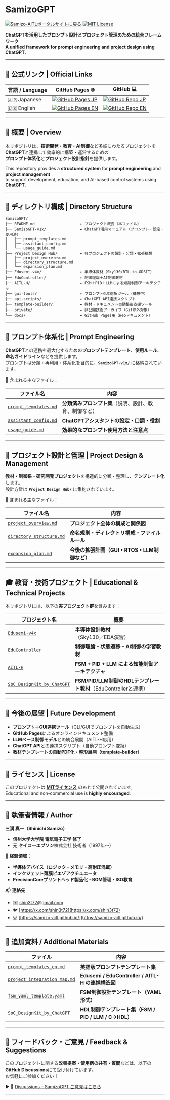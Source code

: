 # **SamizoGPT**

[![Samizo-AITLポータルサイトに戻る](https://img.shields.io/badge/Samizo--AITL%20ポータルサイトに戻る-brightgreen)](https://samizo-aitl.github.io/) [![MIT License](https://img.shields.io/badge/license-MIT-blue.svg)](LICENSE)

**ChatGPTを活用したプロンプト設計とプロジェクト管理のための統合フレームワーク**  
**A unified framework for prompt engineering and project design using ChatGPT.**

---

## 🔗 公式リンク | Official Links

| 言語 / Language | GitHub Pages 🌐 | GitHub 💻 |
|-----------------|----------------|-----------|
| 🇯🇵 Japanese | [![GitHub Pages JP](https://img.shields.io/badge/GitHub%20Pages-日本語版-brightgreen?logo=github)](https://samizo-aitl.github.io/SamizoGPT/) | [![GitHub Repo JP](https://img.shields.io/badge/GitHub-日本語版-blue?logo=github)](https://github.com/Samizo-AITL/SamizoGPT) |
| 🇺🇸 English | [![GitHub Pages EN](https://img.shields.io/badge/GitHub%20Pages-English-brightgreen?logo=github)](https://samizo-aitl.github.io/SamizoGPT/en/) | [![GitHub Repo EN](https://img.shields.io/badge/GitHub-English-blue?logo=github)](https://github.com/Samizo-AITL/SamizoGPT/tree/main/en) |

---

## **📌 概要 | Overview**

本リポジトリは、**技術開発・教育・AI制御**など多岐にわたるプロジェクトを  
**ChatGPT**と連携して効率的に構築・運営するための  
**プロンプト体系化**と**プロジェクト設計指針**を提供します。

This repository provides a **structured system** for **prompt engineering** and **project management**  
to support development, education, and AI-based control systems using **ChatGPT**.

---

## **📁 ディレクトリ構成 | Directory Structure**

```plaintext
SamizoGPT/
├── README.md                    ← プロジェクト概要（本ファイル）
├── SamizoGPT-v1x/               ← ChatGPT活用マニュアル（プロンプト・設定・使用法）
│   ├── prompt_templates.md
│   ├── assistant_config.md
│   └── usage_guide.md
├── Project Design Hub/          ← 各プロジェクトの設計・分類・拡張構想
│   ├── project_overview.md
│   ├── directory_structure.md
│   └── expansion_plan.md
├── Edusemi-v4x/                 ← 半導体教材（Sky130/RTL-to-GDSII）
├── EduController/               ← 制御理論＋AI制御教材
├── AITL-H/                      ← FSM＋PID＋LLMによる知能制御アーキテクチャ
├── gui-tools/                   ← プロンプトGUI選択ツール（構想中）
├── api-scripts/                 ← ChatGPT API連携スクリプト
├── template-builder/            ← 教材・ドキュメント自動整形支援ツール
├── private/                     ← 非公開技術アーカイブ（Git除外対象）
└── docs/                        ← GitHub Pages用（Webドキュメント）
```

---

## **🧠 プロンプト体系化 | Prompt Engineering**

**ChatGPT**との連携を最大化するための**プロンプトテンプレート**、**使用ルール**、**命名ガイドライン**などを提供します。  
プロンプトは分類・再利用・体系化を目的に、**`SamizoGPT-v1x/`** に格納されています。

📄 含まれる主なファイル：

| ファイル名 | 内容 |
|------------|------|
| [`prompt_templates.md`](./SamizoGPT-v1x/prompt_templates.md) | **分類済みプロンプト集**（説明、設計、教育、制御など） |
| [`assistant_config.md`](./SamizoGPT-v1x/assistant_config.md) | **ChatGPTアシスタントの設定・口調・役割** |
| [`usage_guide.md`](./SamizoGPT-v1x/usage_guide.md) | **効果的なプロンプト使用方法と注意点** |

---

## **🧩 プロジェクト設計と管理 | Project Design & Management**

**教材・制御系・研究開発プロジェクト**を構造的に分類・整理し、**テンプレート化**します。  
設計方針は **`Project Design Hub/`** に集約されています。

📄 含まれる主なファイル：

| ファイル名 | 内容 |
|------------|------|
| [`project_overview.md`](./Project%20Design%20Hub/project_overview.md) | **プロジェクト全体の構成と関係図** |
| [`directory_structure.md`](./Project%20Design%20Hub/directory_structure.md) | **命名規則・ディレクトリ構成・ファイルルール** |
| [`expansion_plan.md`](./Project%20Design%20Hub/expansion_plan.md) | **今後の拡張計画（GUI・RTOS・LLM制御など）** |

---

## **🎓 教育・技術プロジェクト | Educational & Technical Projects**

本リポジトリには、以下の**実プロジェクト群**を含みます：

| プロジェクト名 | 概要 |
|----------------|------|
| [`Edusemi-v4x`](./Edusemi-v4x/) | **半導体設計教材**（Sky130／EDA演習） |
| [`EduController`](./EduController/) | **制御理論・状態遷移・AI制御の学習教材** |
| [`AITL-H`](./AITL-H/) | **FSM + PID + LLM による知能制御アーキテクチャ** |
| [`SoC_DesignKit_by_ChatGPT`](https://github.com/Samizo-AITL/EduController/tree/main/SoC_DesignKit_by_ChatGPT) | **FSM/PID/LLM制御のHDLテンプレート教材**（EduControllerと連携） |

---

## **🚀 今後の展望 | Future Development**

- **プロンプト＋GUI連携ツール**（CLI/GUIでプロンプトを自動生成）  
- **GitHub Pages**によるオンラインドキュメント整備  
- **LLMベース制御モデル**との統合展開（AITL-H応用）  
- **ChatGPT API**との連携スクリプト（自動プロンプト変換）  
- **教材テンプレートの自動PDF化・整形展開（template-builder）**

---

## **📜 ライセンス | License**

このプロジェクトは **[MITライセンス](./LICENSE)** のもとで公開されています。  
Educational and non-commercial use is **highly encouraged**.

---

## 👤 **執筆者情報 / Author**

**三溝 真一（Shinichi Samizo）**  
- **信州大学大学院 電気電子工学 修了**  
- 元 **セイコーエプソン**株式会社 技術者（1997年〜）

📌 **経験領域**：  
- **半導体デバイス（ロジック・メモリ・高耐圧混載）**  
- **インクジェット薄膜ピエゾアクチュエータ**  
- **PrecisionCoreプリントヘッド製品化・BOM管理・ISO教育**

📬 **連絡先**  
- ✉️ [shin3t72@gmail.com](mailto:shin3t72@gmail.com)  
- 🐦 [https://x.com/shin3t72](https://x.com/shin3t72)  
- 💻 [https://samizo-aitl.github.io/](https://samizo-aitl.github.io/)

---

## **📄 追加資料 / Additional Materials**

| ファイル | 内容 |
|---------|------|
| [`prompt_templates_en.md`](./SamizoGPT-v1x/prompt_templates_en.md) | **英語版プロンプトテンプレート集** |
| [`project_integration_map.md`](./Project%20Design%20Hub/project_integration_map.md) | **Edusemi / EduController / AITL-H の連携構造図** |
| [`fsm_yaml_template.yaml`](./template-builder/fsm_yaml_template.yaml) | **FSM制御設計テンプレート（YAML形式）** |
| [`SoC_DesignKit_by_ChatGPT`](https://github.com/Samizo-AITL/EduController/tree/main/SoC_DesignKit_by_ChatGPT) | **HDL制御テンプレート集（FSM / PID / LLM / C→HDL）** |

---

## **💬 フィードバック・ご意見 / Feedback & Suggestions**

このプロジェクトに関する**改善提案・使用例の共有・質問**などは、以下の**GitHub Discussions**にて受け付けています。  
お気軽にご参加ください！

▶︎ 💬 [Discussions – SamizoGPT ご意見はこちら](https://github.com/Samizo-AITL/SamizoGPT/discussions)

---
